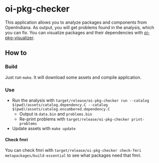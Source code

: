 # oi-pkg-checker

This application allows you to analyze packages and components from OpenIndiana.
As output, you will get problems found in the analysis, which you can fix.
You can visualize packages and their dependencies with [oi-pkg-visualizer](https://github.com/aueam/oi-pkg-visualizer).

## How to

### Build

Just run `make`. It will download some assets and compile application.

### Use

- Run the analysis
  with `target/release/oi-pkg-checker run --catalog $(pwd)/assets/catalog.dependency.C --catalog $(pwd)/assets/catalog.encumbered.dependency.C`
    - Output is `data.bin` and `problems.bin`
    - Re-print problems with `target/release/oi-pkg-checker print-problems`
- Update assets with `make update`

#### Check fmri

You can check fmri with `target/release/oi-pkg-checker check-fmri metapackages/build-essential` to see what packages
need
that fmri.
